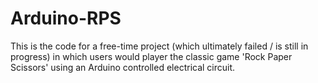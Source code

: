 # Arduino-RPS
This is the code for a free-time project (which ultimately failed / is still in progress) in which users would player the classic game 'Rock Paper Scissors'  using an Arduino controlled electrical circuit. 
